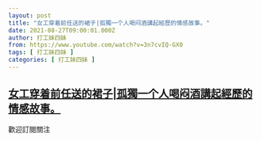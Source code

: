 ```yaml
---
layout: post
title: "女工穿着前任送的裙子|孤獨一个人喝闷酒講起經歷的情感故事。"
date: 2021-08-27T09:00:01.000Z
author: 打工妹四妹
from: https://www.youtube.com/watch?v=3n7cvIQ-GX0
tags: [ 打工妹四妹 ]
categories: [ 打工妹四妹 ]
---
```

<!--1630054801000-->
[女工穿着前任送的裙子|孤獨一个人喝闷酒講起經歷的情感故事。](https://www.youtube.com/watch?v=3n7cvIQ-GX0)
------

<div>
歡迎訂閱關注
</div>
